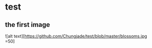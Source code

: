 # test
## the first image
![alt text][https://github.com/Chungjade/test/blob/master/blossoms.jpg =50]
